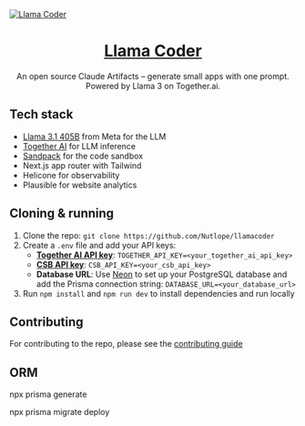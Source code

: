 <a href="https://www.llamacoder.io">
  <img alt="Llama Coder" src="./public/og-image.png">
  <h1 align="center">Llama Coder</h1>
</a>

<p align="center">
  An open source Claude Artifacts – generate small apps with one prompt. Powered by Llama 3 on Together.ai.
</p>

## Tech stack

- [Llama 3.1 405B](https://ai.meta.com/blog/meta-llama-3-1/) from Meta for the LLM
- [Together AI](https://togetherai.link/?utm_source=llamacoder&utm_medium=referral&utm_campaign=example-app) for LLM inference
- [Sandpack](https://sandpack.codesandbox.io/) for the code sandbox
- Next.js app router with Tailwind
- Helicone for observability
- Plausible for website analytics

## Cloning & running

1. Clone the repo: `git clone https://github.com/Nutlope/llamacoder`
2. Create a `.env` file and add your API keys:
   - **[Together AI API key](https://dub.sh/together-ai/?utm_source=example-app\&utm_medium=llamacoder\&utm_campaign=llamacoder-app-signup)**: `TOGETHER_API_KEY=<your_together_ai_api_key>`
   - **[CSB API key](https://codesandbox.io/signin)**: `CSB_API_KEY=<your_csb_api_key>`
   - **Database URL**: Use [Neon](https://neon.tech) to set up your PostgreSQL database and add the Prisma connection string: `DATABASE_URL=<your_database_url>`
3. Run `npm install` and `npm run dev` to install dependencies and run locally

## Contributing

For contributing to the repo, please see the [contributing guide](./CONTRIBUTING.md)

## ORM

npx prisma generate

npx prisma migrate deploy
